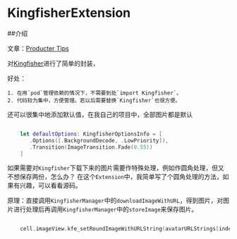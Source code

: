 # KingfisherExtension


##介绍


文章：[Producter Tips](http://tips.producter.io)


对[Kingfisher](https://github.com/onevcat/Kingfisher)进行了简单的封装，

好处：
	
	1. 在用`pod`管理依赖的情况下，不需要到处`import Kingfisher`。
	2. 代码较为集中，方便管理。若以后需要替换`Kingfisher`也很方便。


还可以很集中地添加默认值，在我自己的项目中，全部图片都是默认


```swift

	let defaultOptions: KingfisherOptionsInfo = [
       .Options([.BackgroundDecode, .LowPriority]),
       .Transition(ImageTransition.Fade(0.55))
    ]

```

如果需要对`Kingfisher`下载下来的图片需要作特殊处理，例如作圆角处理，但又不想保存两份，怎么办？
在这个`Extension`中，我简单写了个圆角处理的方法，如果有兴趣，可以看看源码。

原理：直接调用`KingfisherManager`中的`downloadImageWithURL`，得到图片，对图片进行处理后再调用`KingfisherManager`中的`storeImage`来保存图片。


```swift

	cell.imageView.kfe_setRoundImageWithURLString(avatarURLStrings[indexPath.row], cornerRadiusRatio: 0.25)

```

[](https://github.com/Limon-catch/KingfisherExtension/tree/master/images/KingfisherExtension.png)






